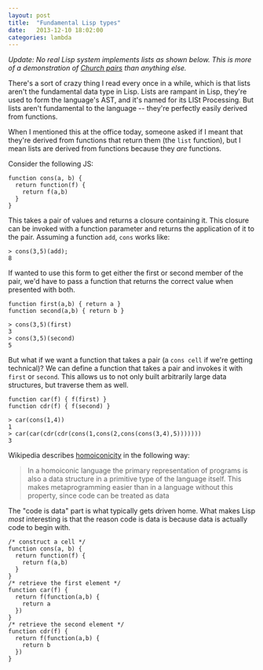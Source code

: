 ```yaml
---
layout: post
title:  "Fundamental Lisp types"
date:   2013-12-10 18:02:00
categories: lambda
---
```


*Update: No real Lisp system implements lists as shown below.  This is more of a demonstration of [Church pairs](https://en.wikipedia.org/wiki/Church_encoding#Church_pairs) than anything else.*

There's a sort of crazy thing I read every once in a while, which is that lists aren't the fundamental data type in Lisp.  Lists are rampant in Lisp, they're used to form the language's AST, and it's named for its LISt Processing.  But lists aren't fundamental to the language -- they're perfectly easily derived from functions.

When I mentioned this at the office today, someone asked if I meant that they're derived from functions that return them (the `list` function), but I mean lists are derived from functions because they *are* functions.  

Consider the following JS:

    function cons(a, b) {
      return function(f) {
        return f(a,b)
      }
    }
    
This takes a pair of values and returns a closure containing it.  This closure can be invoked with a function parameter and returns the application of it to the pair.  Assuming a function `add`, `cons` works like:

    > cons(3,5)(add);
    8
    
If wanted to use this form to get either the first or second member of the pair, we'd have to pass a function that returns the correct value when presented with both.

    function first(a,b) { return a }
    function second(a,b) { return b }
    
    > cons(3,5)(first)
    3
    > cons(3,5)(second)
    5
    
But what if we want a function that takes a pair (a `cons cell` if we're getting technical)?  We can define a function that takes a pair and invokes it with `first` or `second`.  This allows us to not only built arbitrarily large data structures, but traverse them as well.

    function car(f) { f(first) }
    function cdr(f) { f(second) }
    
    > car(cons(1,4))
    1
    > car(car(cdr(cdr(cons(1,cons(2,cons(cons(3,4),5)))))))
    3

Wikipedia describes [homoiconicity](http://en.wikipedia.org/wiki/Homoiconicity) in the following way:

  > In a homoiconic language the primary representation of programs is also a data structure in a primitive type of the language itself. This makes metaprogramming easier than in a language without this property, since code can be treated as data
  
  
The "code is data" part is what typically gets driven home.  What makes Lisp *most* interesting is that the reason code is data is because data is actually code to begin with.


    /* construct a cell */
    function cons(a, b) {
      return function(f) {
        return f(a,b)
      }
    }
    /* retrieve the first element */
    function car(f) {
      return f(function(a,b) {
        return a
      })
    }
    /* retrieve the second element */
    function cdr(f) {
      return f(function(a,b) {
        return b
      })
    }
    

